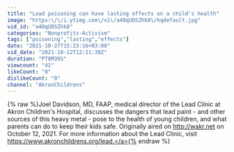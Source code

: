 ```yaml
---
title: "Lead poisoning can have lasting effects on a child's health"
image: "https:\/\/i.ytimg.com\/vi\/a40qUDSZhk8\/hqdefault.jpg"
vid_id: "a40qUDSZhk8"
categories: "Nonprofits-Activism"
tags: ["poisoning","lasting","effects"]
date: "2021-10-27T15:23:16+03:00"
vid_date: "2021-10-12T12:11:30Z"
duration: "PT8M39S"
viewcount: "41"
likeCount: "0"
dislikeCount: "0"
channel: "AkronChildrens"
---
```

{% raw %}Joel Davidson, MD, FAAP, medical director of the Lead Clinic at Akron Children's Hospital, discusses the dangers that lead paint - and other sources of this heavy metal - pose to the health of young children, and what parents can do to keep their kids safe. Originally aired on <a rel="nofollow" target="blank" href="http://wakr.net">http://wakr.net</a> on October 12, 2021. For more information about the Lead Clinic, visit <a rel="nofollow" target="blank" href="https://www.akronchildrens.org/lead.">https://www.akronchildrens.org/lead.</a>{% endraw %}
